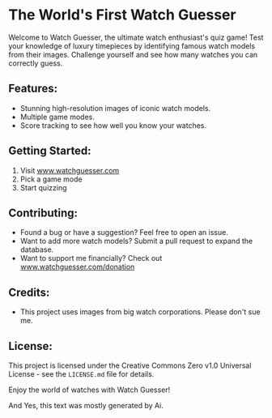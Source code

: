 # The World's First Watch Guesser

Welcome to Watch Guesser, the ultimate watch enthusiast's quiz game! Test your knowledge of luxury timepieces by identifying famous watch models from their images. Challenge yourself and see how many watches you can correctly guess.

## Features:

- Stunning high-resolution images of iconic watch models.
- Multiple game modes.
- Score tracking to see how well you know your watches.

## Getting Started:

1. Visit www.watchguesser.com
2. Pick a game mode
3. Start quizzing

## Contributing:

- Found a bug or have a suggestion? Feel free to open an issue.
- Want to add more watch models? Submit a pull request to expand the database.
- Want to support me financially? Check out www.watchguesser.com/donation

## Credits:

- This project uses images from big watch corporations. Please don't sue me.
## License:

This project is licensed under the Creative Commons Zero v1.0 Universal License - see the `LICENSE.md` file for details.

Enjoy the world of watches with Watch Guesser!



And Yes, this text was mostly generated by Ai.
